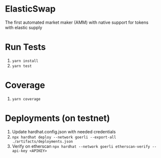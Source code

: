 # ElasticSwap

The first automated market maker (AMM) with native support for tokens with elastic supply

# Run Tests
1. `yarn install`
2. `yarn test`

# Coverage
1. `yarn coverage`

# Deployments (on testnet)
1. Update hardhat.config.json with needed credentials
1. `npx hardhat deploy --network goerli --export-all ./artifacts/deployments.json`
1. Verify on etherscan `npx hardhat --network goerli etherscan-verify --api-key <APIKEY>`

